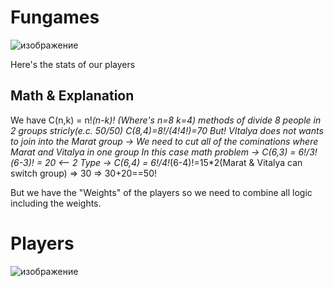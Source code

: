 # Fungames

![изображение](https://github.com/mavexe/Fungames/assets/82767270/34d1b0c3-a08e-4794-bd4d-67a32734e5cc)

Here's the stats of our players

## Math & Explanation

We have C(n,k) = n!*(n-k)! (Where's n=8 k=4) methods of divide 8 people in 2 groups stricly(e.c. 50/50) C(8,4)=8!/(4!*4!)=70
But! VItalya does not wants to join into the Marat group -> We need to cut all of the cominations where Marat and Vitalya in one group
In this case math problem -> C(6,3) = 6!/3!*(6-3)! = 20 <-- 
2 Type -> C(6,4) = 6!/4!*(6-4)!=15*2(Marat & Vitalya can switch group) => 30 => 30+20==50!

But we have the "Weights" of the players so we need to combine all logic including the weights.

# Players
![изображение](https://github.com/mavexe/Fungames/assets/82767270/187a7312-fd30-4f1e-a392-2cf5919fd683)
